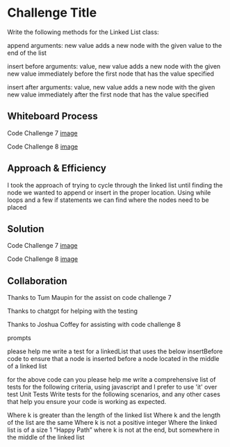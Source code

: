 # Challenge Title
Write the following methods for the Linked List class:

append
arguments: new value
adds a new node with the given value to the end of the list

insert before
arguments: value, new value
adds a new node with the given new value immediately before the first node that has the value specified

insert after
arguments: value, new value
adds a new node with the given new value immediately after the first node that has the value specified

## Whiteboard Process
Code Challenge 7
[image](../assets/linked-list-insertions.png)

Code Challenge 8
[image](../assets/code%20challenge%208.png)

## Approach & Efficiency
I took the approach of trying to cycle through the linked list until finding the node we wanted to append or insert in the proper location. Using while loops and a few if statements we can find where the nodes need to be placed

## Solution
Code Challenge 7
[image](../assets/linked-list-insertions%20test.png)

Code Challenge 8
[image](../assets/code%20challenge%208%20test.png)
## Collaboration

Thanks to Tum Maupin for the assist on code challenge 7

Thanks to chatgpt for helping with the testing 

Thanks to Joshua Coffey for assisting with code challenge 8

prompts

please help me write a test for a linkedList that uses the below insertBefore code to ensure that a node is inserted before a node located in the middle of a linked list

for the above code can you please help me write a comprehensive list of tests for the following criteria, using javascript and I prefer to use 'it' over test
Unit Tests
Write tests for the following scenarios, and any other cases that help you ensure your code is working as expected.

Where k is greater than the length of the linked list
Where k and the length of the list are the same
Where k is not a positive integer
Where the linked list is of a size 1
“Happy Path” where k is not at the end, but somewhere in the middle of the linked list